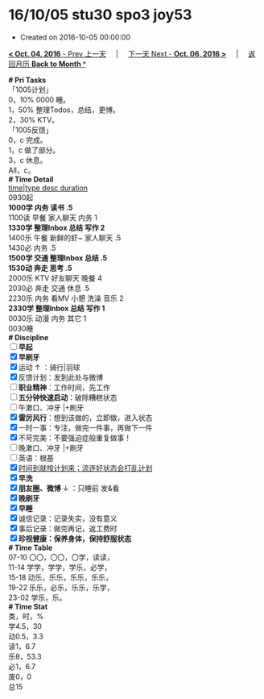 # 16/10/05 stu30 spo3 joy53

- Created on 2016-10-05 00:00:00

[**< Oct. 04, 2016** - Prev 上一天](_archived/lifelogs/2016/10/d04.md) &nbsp; &nbsp; | &nbsp; &nbsp; [下一天 Next - **Oct. 06, 2016 >**](_archived/lifelogs/2016/10/d06.md) &nbsp; &nbsp; |  &nbsp; &nbsp; [返回月历 **Back to Month ^**](_archived/lifelogs/2016/10/index.md)
<br/><div><b># Pri Tasks</b></div><div>「1005计划」</div><div>0，10% 0000 睡。</div><div>1，50% 整理Todos，总结，更博。</div><div>2，30% KTV。</div><div>「1005反馈」</div><div>0，c 完成。</div><div>1，c 做了部分。</div><div>3，c 休息。</div><div>All，c。</div><div><b># Time Detail</b></div><div><u>time|type desc duration</u></div><div>0930起</div><div><b>1000学 内务 读书 .5</b></div><div>1100读 早餐 家人聊天 内务 1</div><div><b>1330学 整理Inbox 总结 写作 2</b></div><div>1400乐 午餐 新鲜的虾~ 家人聊天 .5</div><div>1430必 内务 .5</div><div><b>1500学 交通 整理Inbox 总结 .5</b></div><div><b>1530动 奔走 思考 .5</b></div><div>2000乐 KTV 好友聊天 晚餐 4</div><div>2030必 奔走 交通 休息 .5</div><div>2230乐 内务 看MV 小憩 洗澡 音乐 2</div><div><b>2330学 整理Inbox 总结 写作 1</b></div><div>0030乐 动漫 内务 其它 1</div><div>0030睡</div><div><b># Discipline</b></div><div><b><input type="checkbox"/></b><b>早起</b></div><div><input checked="true" type="checkbox"/><b>早刷牙</b></div><div><input checked="true" type="checkbox"/>运动 ↑ ：骑行|羽球</div><div><input checked="true" type="checkbox"/>反馈计划：发到此处与微博</div><div><input type="checkbox"/><b>职业精神</b>：工作时间，先工作</div><div><input type="checkbox"/><b>五分钟快速启动</b>：破除糟糕状态</div><div><input type="checkbox"/>午漱口、冲牙 |+刷牙</div><div><input checked="true" type="checkbox"/><b>雷厉风行</b>：想到该做的，立即做，进入状态</div><div><input checked="true" type="checkbox"/>一时一事：专注，做完一件事，再做下一件</div><div><input checked="true" type="checkbox"/>不苛完美：不要强迫症般重复做事！</div><div><input type="checkbox"/>晚漱口、冲牙 |+刷牙</div><div><input type="checkbox"/>英语：根基</div><div><u><input checked="true" type="checkbox"/></u><u>时间到就按计划来；流连好状态会打乱计划</u></div><div><input checked="true" type="checkbox"/><b>早洗</b></div><div><b><input checked="true" type="checkbox"/></b><b>朋友圈、微博</b> ↓ ：只睡前 发&amp;看</div><div><b><input checked="true" type="checkbox"/></b><b>晚刷牙</b></div><div><input checked="true" type="checkbox"/><b>早睡</b></div><div><input checked="true" type="checkbox"/>诚信记录：记录失实，没有意义</div><div><input checked="true" type="checkbox"/>事后记录：做完再记，返工费时</div><div><b><input checked="true" type="checkbox"/></b><b>珍视健康：保养身体，保持舒服状态</b></div><div><b># Time Table</b></div><div>07-10 〇〇，〇〇，〇学，读读，</div><div>11-14 学学，学学，学乐，必学，</div><div>15-18 动乐，乐乐，乐乐，乐乐，</div><div>19-22 乐乐，必乐，乐乐，乐学，</div><div>23-02 学乐，乐。</div><div><b># Time Stat</b></div><div>类，时，%</div><div>学4.5，30</div><div>动0.5，3.3</div><div>读1，6.7</div><div>乐8，53.3</div><div>必1，6.7</div><div>废0，0</div><div>总15</div>
